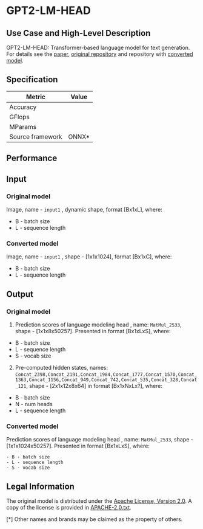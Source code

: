 # GPT2-LM-HEAD

## Use Case and High-Level Description

GPT2-LM-HEAD: Transformer-based language model for text generation. For details see the [paper](https://cdn.openai.com/better-language-models/language_models_are_unsupervised_multitask_learners.pdf), [original repository](https://github.com/huggingface/transformers) and repository with [converted model](https://github.com/onnx/models/tree/master/text/machine_comprehension/gpt-2).

## Specification

| Metric            | Value   |
|-------------------|---------|
| Accuracy          |         |
| GFlops            |         |
| MParams           |         |
| Source framework  | ONNX\*  |

## Performance

## Input

### Original model

Image, name - `input1` , dynamic shape, format [Bx1xL],
   where:

- B - batch size
- L - sequence length

### Converted model

Image, name - `input1` , shape - [1x1x1024], format [Bx1xC],
   where:

- B - batch size
- L - sequence length

## Output

### Original model

1. Prediction scores of language modeling head , name: `MatMul_2533`, shape - [1x1x8x50257]. Presented in format [Bx1xLxS],
    where:

- B - batch size
- L - sequence length
- S - vocab size

2. Pre-computed hidden states, names: `Concat_2398,Concat_2191,Concat_1984,Concat_1777,Concat_1570,Concat_1363,Concat_1156,Concat_949,Concat_742,Concat_535,Concat_328,Concat_121`, shape - [2x1x12x8x64] in format [Bx1xNxLx?],
    where:

- B - batch size
- N - num heads
- L - sequence length

### Converted model

Prediction scores of language modeling head , name: `MatMul_2533`, shape - [1x1x1024x50257]. Presented in format [Bx1xLxS],
    where:

    - B - batch size
    - L - sequence length
    - S - vocab size

## Legal Information

The original model is distributed under the
[Apache License, Version 2.0](https://raw.githubusercontent.com/huggingface/transformers/master/LICENSE).
A copy of the license is provided in [APACHE-2.0.txt](../licenses/APACHE-2.0.txt).

[*] Other names and brands may be claimed as the property of others.
